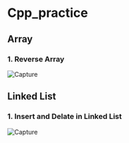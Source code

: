 # Cpp_practice

## Array

### 1. Reverse Array
![Capture](https://user-images.githubusercontent.com/65603485/120448371-23a77b00-c3a9-11eb-8393-8cf8fdda3283.PNG)


## Linked List

### 1. Insert and Delate in Linked List
![Capture](https://user-images.githubusercontent.com/65603485/119706644-e0647e00-be77-11eb-9157-f2dc166d27f7.PNG)
